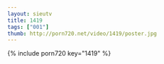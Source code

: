 ```yaml
--- 
layout: sieutv
title: 1419
tags: ["001"]
thumb: http://porn720.net/video/1419/poster.jpg
---
```

{% include porn720 key="1419" %} 
